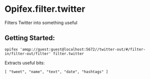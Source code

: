 Opifex.filter.twitter
=================

Filters Twitter into something useful

Getting Started:
----------------

	opifex 'amqp://guest:guest@localhost:5672//twitter-out/#/filter-in/filter-out/filter' filter.twitter

Extracts useful bits:

	[ "tweet", "name", "text", "date", "hashtags" ]


